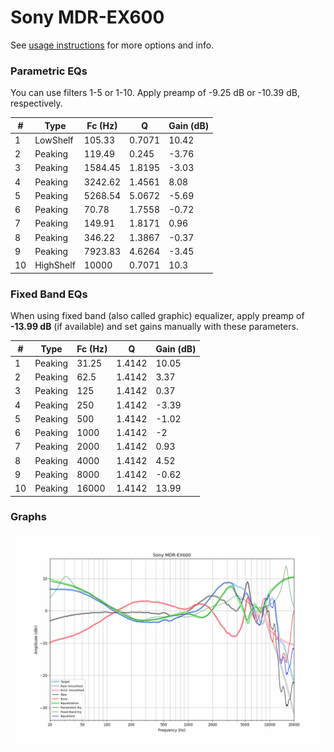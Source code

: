 # Sony MDR-EX600
See [usage instructions](https://github.com/jaakkopasanen/AutoEq#usage) for more options and info.

### Parametric EQs
You can use filters 1-5 or 1-10. Apply preamp of -9.25 dB or -10.39 dB, respectively.

|   # | Type      |   Fc (Hz) |      Q |   Gain (dB) |
|-----|-----------|-----------|--------|-------------|
|   1 | LowShelf  |    105.33 | 0.7071 |       10.42 |
|   2 | Peaking   |    119.49 | 0.245  |       -3.76 |
|   3 | Peaking   |   1584.45 | 1.8195 |       -3.03 |
|   4 | Peaking   |   3242.62 | 1.4561 |        8.08 |
|   5 | Peaking   |   5268.54 | 5.0672 |       -5.69 |
|   6 | Peaking   |     70.78 | 1.7558 |       -0.72 |
|   7 | Peaking   |    149.91 | 1.8171 |        0.96 |
|   8 | Peaking   |    346.22 | 1.3867 |       -0.37 |
|   9 | Peaking   |   7923.83 | 4.6264 |       -3.45 |
|  10 | HighShelf |  10000    | 0.7071 |       10.3  |

### Fixed Band EQs
When using fixed band (also called graphic) equalizer, apply preamp of **-13.99 dB** (if available) and set gains manually with these parameters.

|   # | Type    |   Fc (Hz) |      Q |   Gain (dB) |
|-----|---------|-----------|--------|-------------|
|   1 | Peaking |     31.25 | 1.4142 |       10.05 |
|   2 | Peaking |     62.5  | 1.4142 |        3.37 |
|   3 | Peaking |    125    | 1.4142 |        0.37 |
|   4 | Peaking |    250    | 1.4142 |       -3.39 |
|   5 | Peaking |    500    | 1.4142 |       -1.02 |
|   6 | Peaking |   1000    | 1.4142 |       -2    |
|   7 | Peaking |   2000    | 1.4142 |        0.93 |
|   8 | Peaking |   4000    | 1.4142 |        4.52 |
|   9 | Peaking |   8000    | 1.4142 |       -0.62 |
|  10 | Peaking |  16000    | 1.4142 |       13.99 |

### Graphs
![](./Sony%20MDR-EX600.png)
